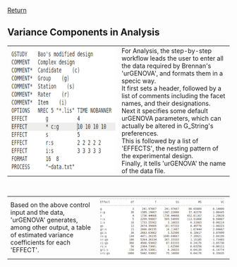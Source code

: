 [Return](professionals.md)
## Variance Components in Analysis ##
<table><tr><td width = "50%"><img src="img/ControlInput.png" style="width:350px;height:280px;"></td><td>
For Analysis, the step-by-step workflow leads the user to enter all the data required by Brennan's 'urGENOVA', and formats them in a specic way.<br>
It first sets a header, followed by a list of comments including the facet names, and their designations.<br>
Next it specifies some default urGENOVA parameters, which can actually be altered in G_String's preferences.<br>This is followed by a list of 'EFFECTS', the nesting pattern of the experimental design.<br>Finally, it tells 'urGENOVA' the name of the data file.
</td></tr></table>
<br>
<table><tr>
<td width = "40%">Based on the above control input and the data, 'urGENOVA' generates, among other output, a table of estimated variance coefficients for each 'EFFECT'.</td><td><img src="img/ANOVA_Table.png"></td></tr></table>